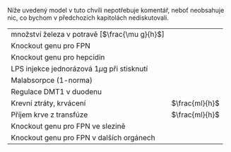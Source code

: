 <div class="w3-row">
<div class="w3-twothird w3-center">

<bdl-animate-adobe src="ZelezoKulataBunkaFinal2.js" width="800" height="600" name="ZelezoKulataBunkaFinal2" fromid="idfmi" responsive="true"></bdl-animate-adobe>
<bdl-bind2a-text findex="5" aname="children.0.Hodnota1_text" convertor="1,100,0.001" fixed="1"></bdl-bind2a-text>
<bdl-bind2a-text findex="4" aname="children.0.Hodnota2_text" convertor="1,0.7"></bdl-bind2a-text>
<bdl-bind2a-text findex="0" aname="children.0.Hodnota3_text" convertor="1,1.5"></bdl-bind2a-text>
<bdl-bind2a-text findex="27" aname="children.0.Hodnota6_text" convertor="1,0.9"></bdl-bind2a-text>
<bdl-bind2a-text findex="23" aname="children.0.Hodnota5_text" convertor="1,350.1"></bdl-bind2a-text>
<bdl-bind2a-text findex="17" aname="children.0.Hodnota7_text" convertor="1,1.6"></bdl-bind2a-text>
<bdl-bind2a-text findex="22" aname="children.0.Hodnota4_text" convertor="1,116.7"></bdl-bind2a-text>
<bdl-bind2a findex="3" aname="children.0.StrikackaFeFialovaSipkaIn_anim" amin="0" amax="159" fmin="0" fmax="1"></bdl-bind2a>
<bdl-bind2a findex="2" aname="children.0.KapackaFeFialovaSipkaOut_anim" amin="0" amax="99"></bdl-bind2a>
<bdl-bind2a findex="21" aname="children.0.SipkaCervenaFialovyKanal2_anim" amin="0" amax="159"></bdl-bind2a>
<bdl-bind2a findex="16" aname="children.0.FialovaUvnitrVehicle_anim" amin="0" amax="159"></bdl-bind2a>
<bdl-bind2a findex="14" aname="children.0.children.369.MerakSemaforu5_anim" amin="0" amax="159"></bdl-bind2a>
<bdl-bind2a findex="26" aname="children.0.children.369.MerakSemaforu4_anim" amin="0" amax="159"></bdl-bind2a>
<bdl-bind2a findex="10" aname="children.0.children.369.MerakSemaforu3_anim" amin="0" amax="159"></bdl-bind2a>
<bdl-bind2a findex="12" aname="children.0.children.369.MerakSemaforu2_anim" amin="0" amax="159"></bdl-bind2a>
<bdl-bind2a findex="4" aname="children.0.children.369.MerakSemaforu1_anim" amin="0" amax="159"></bdl-bind2a>
<bdl-bind2a findex="11" aname="children.0.children.369.Semafor5_anim" amin="0" amax="10" fmin="0" fmax="1"></bdl-bind2a>
<bdl-bind2a findex="25" aname="children.0.children.369.Semafor4_anim" amin="0" amax="10" fmin="0" fmax="1"></bdl-bind2a>
<bdl-bind2a findex="10" aname="children.0.children.369.Semafor3_anim" amin="0" amax="10" fmin="0" fmax="1"></bdl-bind2a>
<bdl-bind2a findex="9" aname="children.0.children.369.Semafor2_anim" amin="0" amax="10" fmin="0" fmax="1"></bdl-bind2a>
<bdl-bind2a findex="8" aname="children.0.children.369.Semafor1_anim" amin="0" amax="10" fmin="0" fmax="1"></bdl-bind2a>
<bdl-bind2a findex="17" aname="children.0.Merak7_anim" amin="0" amax="99"></bdl-bind2a>
<bdl-bind2a findex="21" aname="children.0.SipkacervenaFialova3_anim" amin="0" amax="159"></bdl-bind2a>
<bdl-bind2a findex="16" aname="children.0.SipkaZluta3_anim" amin="0" amax="159"></bdl-bind2a>
<bdl-bind2a findex="7" aname="children.0.SipkaModraRuzova_anim" amin="159" amax="0"></bdl-bind2a>
<bdl-bind2a findex="1" aname="children.0.SipkaRuzovaZluta_anim" amin="159" amax="0"></bdl-bind2a>
<bdl-bind2a findex="21" aname="children.0.SipkaFialovaTransferinIn_anim" amin="0" amax="159"></bdl-bind2a>
<bdl-bind2a findex="16" aname="children.0.SipkaOranzovaTransferinIn_anim" amin="0" amax="159"></bdl-bind2a>
<bdl-bind2a findex="16" aname="children.0.SipkaOranzovaTransferinOut_anim" amin="0" amax="159"></bdl-bind2a>
<bdl-bind2a findex="16" aname="children.0.SipkaModra1_anim" amin="0" amax="159"></bdl-bind2a>
<bdl-bind2a findex="16" aname="children.0.SipkaCervena2_anim" amin="0" amax="159"></bdl-bind2a>
<bdl-bind2a findex="22" aname="children.0.SipkaCervena6_anim" amin="0" amax="159"></bdl-bind2a>
<bdl-bind2a findex="16" aname="children.0.SipkaZluta1_anim" amin="0" amax="159"></bdl-bind2a>
<bdl-bind2a findex="16" aname="children.0.SipkaCervena1_anim" amin="0" amax="159"></bdl-bind2a>
<bdl-bind2a findex="6" aname="children.0.StrikackaModra_anim" amin="0" amax="29" fmin="0" fmax="1"></bdl-bind2a>
<bdl-bind2a findex="3" aname="children.0.StrikackaCervena_anim" amin="0" amax="99"></bdl-bind2a>
<bdl-bind2a findex="2" aname="children.0.KapackaJehlaFe_anim" amin="0" amax="99"></bdl-bind2a>
<bdl-bind2a findex="11" aname="children.0.SemaforRNA_anim" amin="0" amax="10" fmin="0" fmax="1"></bdl-bind2a>
<bdl-bind2a findex="4" aname="children.0.Hepcidin_anim" amin="159" amax="0"></bdl-bind2a>
<bdl-bind2a findex="2" aname="children.0.KapackaFeMale_anim" amin="0" amax="99"></bdl-bind2a>
<bdl-bind2a findex="2" aname="children.0.ZelezoVelkeKapacka_anim" amin="0" amax="99"></bdl-bind2a>
<bdl-bind2a findex="2" aname="children.0.children.344.children.59.Kapka1_anim" amin="0" amax="99"></bdl-bind2a>
<bdl-bind2a findex="0" aname="children.0.children.341.FeTransferin_anim" amin="0" amax="99"></bdl-bind2a>
<bdl-bind2a findex="0" aname="children.0.Merak3_anim" amin="0" amax="99"></bdl-bind2a>
<bdl-bind2a findex="5" aname="children.0.Merak1_anim" amin="0" amax="99"></bdl-bind2a>
<bdl-bind2a findex="4" aname="children.0.Merak2_anim" amin="0" amax="99"></bdl-bind2a>
<bdl-bind2a findex="16" aname="children.0.CervenaUvnitrVehiclu_anim" amin="0" amax="159"></bdl-bind2a>
<bdl-bind2a findex="21" aname="children.0.SipkaCervena3_anim" amin="0" amax="159"></bdl-bind2a>
<bdl-bind2a findex="23" aname="children.0.children.320.Fe3Skupina2_anim" amin="0" amax="159"></bdl-bind2a>
<bdl-bind2a findex="22" aname="children.0.children.320.KanalSedy_anim" amin="159" amax="0"></bdl-bind2a>
<bdl-bind2a findex="22" aname="children.0.children.320.MitochondrieSipkaCervena1_anim" amin="0" amax="159"></bdl-bind2a>
<bdl-bind2a findex="22" aname="children.0.children.320.MitochondrieSipkaCervena2_anim" amin="0" amax="159"></bdl-bind2a>
<bdl-bind2a findex="16" aname="children.0.children.314.SipkaCervena4_anim" amin="0" amax="159"></bdl-bind2a>
<bdl-bind2a findex="22" aname="children.0.Fe2Skupina_anim" amin="159" amax="0"></bdl-bind2a>
<bdl-bind2a findex="23" aname="children.0.Fe3Skupina_anim" amin="0" amax="159"></bdl-bind2a>
<bdl-bind2a findex="24" aname="children.0.Merak6_anim" amin="0" amax="99"></bdl-bind2a>
<bdl-bind2a findex="23" aname="children.0.Merak5_anim" amin="0" amax="99"></bdl-bind2a>
<bdl-bind2a findex="16" aname="children.0.KanalCerveny1_anim" amin="159" amax="0"></bdl-bind2a>
<bdl-bind2a findex="16" aname="children.0.KanalCerveny2_anim" amin="159" amax="0"></bdl-bind2a>
<bdl-bind2a findex="14" aname="children.0.KanalFialovy_anim" amin="159" amax="0"></bdl-bind2a>
<bdl-bind2a findex="22" aname="children.0.Merak4_anim" amin="0" amax="99"></bdl-bind2a>
<bdl-bind2a findex="16" aname="children.0.ZlutyVodik_anim" amin="0" amax="159"></bdl-bind2a>
<bdl-bind2a findex="16" aname="children.0.SipkaCervenaVenku1_anim" amin="0" amax="159"></bdl-bind2a>
<bdl-bind2a findex="21" aname="children.0.SipkacervenaFialova2_anim" amin="0" amax="159"></bdl-bind2a>
<bdl-bind2a findex="21" aname="children.0.SipkaCervenaFialovyKanal1_anim" amin="0" amax="159"></bdl-bind2a>
<bdl-bind2a findex="20" aname="children.0.SipkaRuzovaRNA_anim" amin="0" amax="159"></bdl-bind2a>
<bdl-bind2a findex="19" aname="children.0.SipkaFialovaCervena1_anim" amin="0" amax="159"></bdl-bind2a>
<bdl-bind2a findex="18" aname="children.0.SipkaCervenoFialova1_anim" amin="0" amax="159"></bdl-bind2a>
<bdl-bind2a findex="16" aname="children.0.SipkaZluta4_anim" amin="0" amax="159"></bdl-bind2a>
<bdl-bind2a findex="16" aname="children.0.SipkaCervena5_anim" amin="0" amax="159"></bdl-bind2a>
<bdl-bind2a findex="17" aname="children.0.SipkaCervenaKos_anim" amin="0" amax="159"></bdl-bind2a>
<bdl-bind2a findex="16" aname="children.0.SipkaFialovaCervenaVnejsi_anim" amin="0" amax="159"></bdl-bind2a>
<bdl-bind2a findex="16" aname="children.0.SipkaModra2_anim" amin="0" amax="159"></bdl-bind2a>
<bdl-bind2a findex="16" aname="children.0.SipkaModra3_anim" amin="0" amax="159"></bdl-bind2a>
<bdl-bind2a findex="16" aname="children.0.PrechodUvnitr_anim" amin="0" amax="159"></bdl-bind2a>
<bdl-bind2a findex="16" aname="children.0.HoloTf1_anim" amin="0" amax="159"></bdl-bind2a>
<bdl-bind2a findex="16" aname="children.0.HoloTf2_anim" amin="0" amax="159"></bdl-bind2a>
<bdl-bind2a findex="16" aname="children.0.SipkaZluta2_anim" amin="0" amax="159"></bdl-bind2a>
<bdl-bind2a findex="16" aname="children.0.KanalZluty_anim" amin="159" amax="0"></bdl-bind2a>
<bdl-bind2a findex="16" aname="children.0.SipkaHneda2_anim" amin="0" amax="159"></bdl-bind2a>
<bdl-bind2a findex="16" aname="children.0.SipkaHneda1_anim" amin="0" amax="159"></bdl-bind2a>
<bdl-bind2a findex="15" aname="children.0.children.278.SipkaRuzova2RNA_anim" amin="0" amax="159"></bdl-bind2a>








</div>
<div class="w3-third w3-justify w3-padding">

<bdl-fmi id="idfmi" mode="" src="FeMetabolism_FeMetabolismModel.js" fminame="FeMetabolism_FeMetabolismModel" tolerance="0.000001" starttime="0" fstepsize="0.05" fpslimit="10" guid="{9aa10b27-427c-44c9-a381-5815d5706331}" valuereferences="33554447,637534264,16777264,16777261,33554432,33554436,33554434,637534268,16777266,16777267,16777268,16777270,33554443,33554441,33554444,637534295,637534288,637534290,637534286,637534287,637534297,637534289,33554454,33554455,33554440,16777269,33554442,33554438" valuelabels="Fe_ser,hep_in,transfusion,bleeding,hep,Il6,LPS,Il6_in,hep_knockout,Fpn_duo_knockout,Fpn_liv_knockout,Fpn_res_knockout,Fpn_duo,Fpn_liv,Fpn_res,Fpn_res_in,Fe_res_in_ser,Fe_res_out_loss,Fe_res_to_ferritin,Fe_res_from_ferritin,Fpn_res_mRNA_in,Fe_res_out_ser,Fe_res_2,Fe_res_3,Fpn_res_mRNA,Fpn_spl_knockout,Fpn_spl,Fpn_spl_mRNA" inputs="id1,16777260,1,1;idfpnliv,16777268,1,1,t;idhep,16777266,1,1,t;idlps,33554434,1,1,t;id11,16777262,1,1,t;id10,16777265,1,1,t;idspl,16777269,1,1,t;idres,16777270,1,1,t;id7,16777261,1,1,t;id8,16777264,1,1,t" inputlabels="Fe_food,Fpn_liv_knockout,hep_knockout,LPS,malabsorption,unregulated_absorption,Fpn_spl_knockout,Fpn_res_knockout,bleeding,transfusion" showtime="true" showtimemultiply="3600"></bdl-fmi>


Níže uvedený model v tuto chvíli nepotřebuje komentář, neboť neobsahuje nic, co bychom v předchozích kapitolách nediskutovali.

||| 
|-------------|-------|
| množství železa v potravě [$\frac{\mu g}{h}$] | <bdl-range id="id1" title="" min="0" max="1000" default="219" step="1"></bdl-range> |
| Knockout genu pro FPN | <bdl-checkbox id="idfpnliv" titlemin="gen Fpn je knockoutován (neaktivní)" titlemax="gen Fpn je aktivní" default="true"></bdl-checkbox>  |
| Knockout genu pro hepcidin | <bdl-checkbox id="idhep" titlemin="gen pro hepcidin je knockoutován (neaktivní)" titlemax="gen pro expresi hepcidinu je aktivní" default="true"></bdl-checkbox>  |
| LPS injekce jednorázová 1$\mu$g při stisknutí | <bdl-buttonparams title="LPS injekce" ids="idlps" values="1" fromid="idfmi"></bdl-buttonparams>  |
| Malabsorpce (1-norma) | <bdl-range id="id11" title="" min="0" max="1" default="1" step="0.1"></bdl-range>  |
| Regulace DMT1 v duodenu | <bdl-checkbox id="id10" titlemin="absorpce je fyziologicky regulovaná" titlemax="regulace absorpce je vypnuta" default="false"></bdl-checkbox>  |
| Krevní ztráty, krvácení | <bdl-range id="id7" title="" min="0" max="1" default="0" step="0.1"></bdl-range>  $\frac{ml}{h}$ |
| Příjem krve z transfúze  | <bdl-range id="id8" title="" min="0" max="10" default="0" step="1"></bdl-range> $\frac{ml}{h}$ |
| Knockout genu pro FPN ve slezině | <bdl-checkbox id="idspl" titlemin="gen Fpn je knockoutován (neaktivní)" titlemax="gen Fpn je aktivní" default="true"></bdl-checkbox>  |
| Knockout genu pro FPN v dalších orgánech| <bdl-checkbox id="idres" titlemin="gen Fpn je knockoutován (neaktivní)" titlemax="gen Fpn je aktivní" default="true"></bdl-checkbox> | 


</div>
</div>